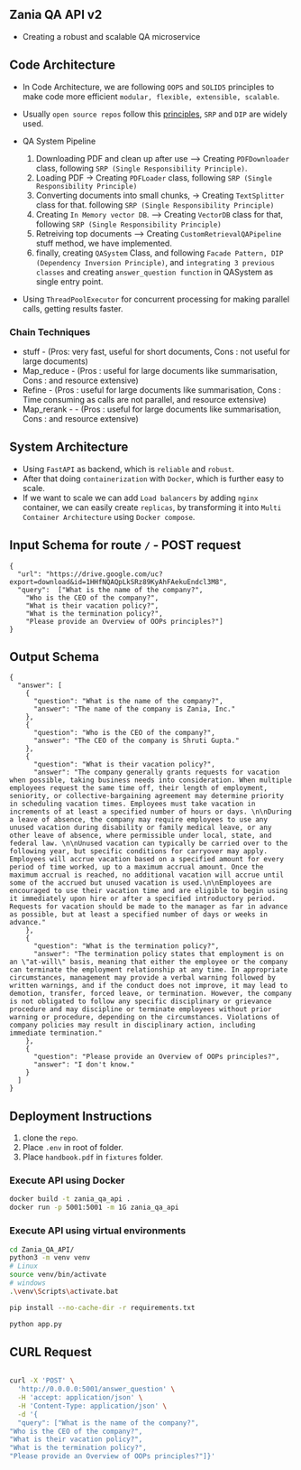 ## Zania QA API v2

* Creating a robust and scalable QA microservice



## Code Architecture

* In Code Architecture, we are following `OOPS` and `SOLID5` principles to make code more efficient `modular, flexible, extensible, scalable`.
* Usually `open source repos` follow this [principles](https://realpython.com/solid-principles-python/), `SRP` and `DIP` are widely used.
* QA System Pipeline
  1. Downloading PDF and clean up after use --> Creating `PDFDownloader` class, following `SRP (Single Responsibility Principle)`.
  2. Loading PDF -> Creating `PDFLoader` class, following `SRP (Single Responsibility Principle)`
  2. Converting documents into small chunks, -> Creating `TextSplitter` class for that. following `SRP (Single Responsibility Principle)`
  3. Creating `In Memory vector DB`. --> Creating `VectorDB` class for that, following `SRP (Single Responsibility Principle)`
  5. Retreiving top  documents --> Creating `CustomRetrievalQAPipeline` stuff method, we have implemented.
  6. finally, creating `QASystem` Class, and following `Facade Pattern, DIP (Dependency Inversion Principle)`, and `integrating 3 previous classes` and creating `answer_question function` in QASystem as single entry point.

* Using `ThreadPoolExecutor` for concurrent processing for making parallel calls, getting results faster.


### Chain Techniques

* stuff - (Pros: very fast, useful for short documents, Cons : not useful for large documents)
* Map_reduce - (Pros : useful for large documents like summarisation, Cons : and resource extensive)
* Refine - (Pros : useful for large documents like summarisation, Cons : Time consuming as calls are not parallel, and resource extensive)
* Map_rerank - - (Pros : useful for large documents like summarisation, Cons : and resource extensive)


## System Architecture

* Using `FastAPI` as backend, which is `reliable` and `robust`.
* After that doing `containerization` with `Docker`, which is further easy to scale.
* If we want to scale we can add `Load balancers` by adding `nginx` container, we can easily create `replicas`, by transforming it into `Multi Container Architecture` using `Docker compose`. 


## Input Schema for route `/` - POST request


```
{
  "url": "https://drive.google.com/uc?export=download&id=1HHfNQAQpLkSRz89KyAhFAekuEndcl3M8",
  "query":  ["What is the name of the company?",
    "Who is the CEO of the company?",
    "What is their vacation policy?",
    "What is the termination policy?",
    "Please provide an Overview of OOPs principles?"]
}
```
## Output Schema


```
{
  "answer": [
    {
      "question": "What is the name of the company?",
      "answer": "The name of the company is Zania, Inc."
    },
    {
      "question": "Who is the CEO of the company?",
      "answer": "The CEO of the company is Shruti Gupta."
    },
    {
      "question": "What is their vacation policy?",
      "answer": "The company generally grants requests for vacation when possible, taking business needs into consideration. When multiple employees request the same time off, their length of employment, seniority, or collective-bargaining agreement may determine priority in scheduling vacation times. Employees must take vacation in increments of at least a specified number of hours or days. \n\nDuring a leave of absence, the company may require employees to use any unused vacation during disability or family medical leave, or any other leave of absence, where permissible under local, state, and federal law. \n\nUnused vacation can typically be carried over to the following year, but specific conditions for carryover may apply. Employees will accrue vacation based on a specified amount for every period of time worked, up to a maximum accrual amount. Once the maximum accrual is reached, no additional vacation will accrue until some of the accrued but unused vacation is used.\n\nEmployees are encouraged to use their vacation time and are eligible to begin using it immediately upon hire or after a specified introductory period. Requests for vacation should be made to the manager as far in advance as possible, but at least a specified number of days or weeks in advance."
    },
    {
      "question": "What is the termination policy?",
      "answer": "The termination policy states that employment is on an \"at-will\" basis, meaning that either the employee or the company can terminate the employment relationship at any time. In appropriate circumstances, management may provide a verbal warning followed by written warnings, and if the conduct does not improve, it may lead to demotion, transfer, forced leave, or termination. However, the company is not obligated to follow any specific disciplinary or grievance procedure and may discipline or terminate employees without prior warning or procedure, depending on the circumstances. Violations of company policies may result in disciplinary action, including immediate termination."
    },
    {
      "question": "Please provide an Overview of OOPs principles?",
      "answer": "I don't know."
    }
  ]
}
```

## Deployment Instructions

1. clone the `repo`.
2. Place `.env` in root of folder.
3. Place `handbook.pdf` in `fixtures` folder.

### Execute API using Docker

```bash
docker build -t zania_qa_api .
docker run -p 5001:5001 -m 1G zania_qa_api
```

### Execute API using virtual environments


```bash
cd Zania_QA_API/
python3 -m venv venv
# Linux
source venv/bin/activate
# windows
.\venv\Scripts\activate.bat

pip install --no-cache-dir -r requirements.txt

python app.py
```

## CURL Request

```bash

curl -X 'POST' \
  'http://0.0.0.0:5001/answer_question' \
  -H 'accept: application/json' \
  -H 'Content-Type: application/json' \
  -d '{
  "query": ["What is the name of the company?",
"Who is the CEO of the company?",
"What is their vacation policy?",
"What is the termination policy?",
"Please provide an Overview of OOPs principles?"]}'
```
